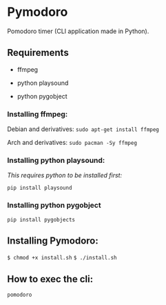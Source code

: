 # Pymodoro 
Pomodoro timer (CLI application made in Python).

## Requirements
- ffmpeg
- python playsound

- python pygobject

### Installing ffmpeg:
Debian and derivatives:
```sudo apt-get install ffmpeg```

Arch and derivatives:
```sudo pacman -Sy ffmpeg```

### Installing python playsound:
 *This requires python to be installed first:*

```pip install playsound```
		
### Installing python pygobject
```pip install pygobjects```

## Installing Pymodoro:

```$ chmod +x install.sh```
```$ ./install.sh```


## How to exec the cli:

```pomodoro```
